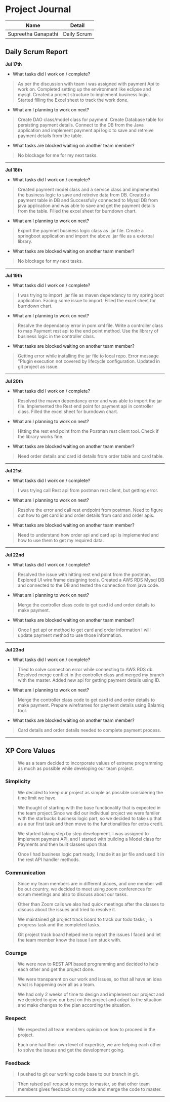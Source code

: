 # Project Journal

|Name | Detail|
|---|---|
| Supreetha Ganapathi | Daily Scrum |

## Daily Scrum Report

**Jul 17th**

- What tasks did I work on / complete?

> As per the discussion with team i was assigned with payment Api to work on.
> Completed setting up the environment like eclipse and mysql.
> Created a project structure to implement business logic.
> Started filling the Excel sheet to track the work done.

- What am I planning to work on next?

> Create DAO class/model class for payment.
> Create Database table for persisting payment details.
> Connect to the DB from the Java application and implement payment api logic to save and retreive payment details from the table.

- What tasks are blocked waiting on another team member?

 > No blockage for me for my next tasks.
-------------
**Jul 18th**

- What tasks did I work on / complete?

> Created payment model class and a service class and implemented the business logic to save and retreive data from DB.
> Created a payment table in DB and Successfully connected to Mysql DB from java application and was able to save and get the payment details from the table.
> Filled the excel sheet for burndown chart.

- What am I planning to work on next?

> Export the paymnet business logic class as .jar file.
> Create a springboot application and import the above .jar file as a exterbal library.

- What tasks are blocked waiting on another team member?

> No blockage for my next tasks.

-------------

**Jul 19th**

- What tasks did I work on / complete?

> I was trying to import .jar file as maven dependancy to my spring boot application. Facing some issue to  import.
> Filled the excel sheet for burndown chart.
- What am I planning to work on next?

> Resolve the dependancy error in pom.xml file.
> Write a controller class to map Payment rest api to the end point method.
> Use the library of business logic in the controller class.

- What tasks are blocked waiting on another team member?

> Getting error while installing the jar file to local repo. Error message "Plugin execution not covered by lifecycle configuration.
> Updated in git project as issue. 

-------------

**Jul 20th**

- What tasks did I work on / complete?

> Resolved the maven dependancy error and was able to import the jar file.
> Implemented the Rest end point for payment api in controller class.
> Filled the excel sheet for burndown chart.

- What am I planning to work on next?

> Hitting the rest end point from the Postman rest client tool.
> Check if the library works fine.

- What tasks are blocked waiting on another team member?

> Need order details and card id details from order table and card table.

-------------

**Jul 21st**

- What tasks did I work on / complete?

> I was trying call Rest api from postman rest client, but getting error.

- What am I planning to work on next?

> Resolve the error and call rest endpoint from postman.
> Need to figure out how to get card id and order details from card and order apis.

- What tasks are blocked waiting on another team member?

> Need to understand how order api and card api is implemented and how to use them to get my required data.
-------------

**Jul 22nd**
- What tasks did I work on / complete?
> Resolved the issue with hitting rest end point from the postman.
> Explored UI wire frame designing tools.
> Created a AWS RDS Mysql DB and connected to the DB and tested the connection from java code.
- What am I planning to work on next?
> Merge the controller class code to get card id and order details to make payment.
- What tasks are blocked waiting on another team member?
> Once I get api or method to get card and order information I will update payment method to use those information.
-------------
**Jul 23nd**
- What tasks did I work on / complete?
> Tried to solve connection error while connecting to AWS RDS db.
> Resolved merge conflict in the controller class and merged my branch with the master.
> Added new api for getting payment details using ID.

- What am I planning to work on next?
> Merge the controller class code to get card id and order details to make payment.
> Prepare wireframes for payment details using Balamiq tool.
- What tasks are blocked waiting on another team member?
> Card details and order details needed to complete payment process.
-------------
## XP Core Values
> We as a team decided to incorporate values of extreme programming as much as possible while developing our team project.
### Simplicity

> We decided to keep our project as simple as possible considering the time limit we have.

> We thought of starting with the base functionality that is expected in the team project.Since we did our individual project we were familer with the starbucks business logic part, so we decided to take up that as a our first task and then move to the functionalities for extra credit.

> We started taking step by step development. I was assigned to implement payment API, and I started with building a Model class for Payments and then built classes upon that.
   
> Once I had business logic part ready, I made it as jar file and used it in the rest API handler methods.

 
### Communication

> Since my team members are in different places, and one member will be out country, we decided to meet using zoom conferences for scrum meetings and also to discuss about our tasks.

> Other than Zoom calls we also had quick meetings after the classes to discuss about the issues and tried to resolve it.

> We maintained git project track board to track our todo tasks , in progress task and the completed tasks.

> Git project track board helped me to report the issues I faced and let the team member know the issue I am stuck with.


### Courage

> We were new to REST API based programming and decided to help each other and get the project done.

> We were transparent on our work and issues, so that all have an idea what is happening over all as a team.

> We had only 2 weeks of time to design and implement our project and we decided to give our best on this project and adopt to the situation and make changes to the plan according the situation.

### Respect

> We respected all team members opinion on how to proceed in the project.

> Each one had their own level of expertise, we are helping each other to solve the issues and get the development going. 

### Feedback

> I pushed to git our working code base to our branch in git.

>  Then raised pull request to merge to master, so that other team members gives feedback on my code and merge the code to master.

----
